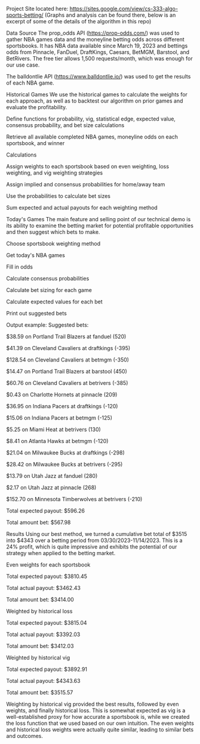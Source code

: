 Project Site located here: https://sites.google.com/view/cs-333-algo-sports-betting/
(Graphs and analysis can be found there, below is an excerpt of some of the details of the algorithm in this repo)



Data Source
The prop_odds API (https://prop-odds.com/) was used to gather NBA games data and the moneyline betting odds across different sportsbooks. It has NBA data available since March 19, 2023 and bettings odds from Pinnacle, FanDuel, DraftKings, Caesars, BetMGM, Barstool, and BetRivers. The free tier allows 1,500 requests/month, which was enough for our use case. 

The balldontlie API (https://www.balldontlie.io/) was used to get the results of each NBA game.


Historical Games
We use the historical games to calculate the weights for each approach, as well as to backtest our algorithm on prior games and evaluate the profitability.

Define functions for probability, vig, statistical edge, expected value, consensus probability, and bet size calculations

Retrieve all available completed NBA games, moneyline odds on each sportsbook, and winner

Calculations

Assign weights to each sportsbook based on even weighting, loss weighting, and vig weighting strategies

Assign implied and consensus probabilities for home/away team

Use the probabilities to calculate bet sizes

Sum expected and actual payouts for each weighting method


Today's Games
The main feature and selling point of our technical demo is its ability to examine the betting market for potential profitable opportunities and then suggest which bets to make.

Choose sportsbook weighting method

Get today's NBA games

Fill in odds

Calculate consensus probabilities

Calculate bet sizing for each game

Calculate expected values for each bet

Print out suggested bets

Output example:
Suggested bets:

$38.59 on Portland Trail Blazers at fanduel (520)

$41.39 on Cleveland Cavaliers at draftkings (-395)

$128.54 on Cleveland Cavaliers at betmgm (-350)

$14.47 on Portland Trail Blazers at barstool (450)

$60.76 on Cleveland Cavaliers at betrivers (-385)

$0.43 on Charlotte Hornets at pinnacle (209)

$36.95 on Indiana Pacers at draftkings (-120)

$15.06 on Indiana Pacers at betmgm (-125)

$5.25 on Miami Heat at betrivers (130)

$8.41 on Atlanta Hawks at betmgm (-120)

$21.04 on Milwaukee Bucks at draftkings (-298)

$28.42 on Milwaukee Bucks at betrivers (-295)

$13.79 on Utah Jazz at fanduel (280)

$2.17 on Utah Jazz at pinnacle (268)

$152.70 on Minnesota Timberwolves at betrivers (-210)

Total expected payout: $596.26

Total amount bet: $567.98

Results
Using our best method, we turned a cumulative bet total of $3515 into $4343 over a betting period from 03/30/2023-11/14/2023. This is a 24% profit, which is quite impressive and exhibits the potential of our strategy when applied to the betting market.

Even weights for each sportsbook

Total expected payout: $3810.45

Total actual payout: $3462.43

Total amount bet: $3414.00

Weighted by historical loss

Total expected payout: $3815.04

Total actual payout: $3392.03

Total amount bet: $3412.03

Weighted by historical vig

Total expected payout: $3892.91

Total actual payout: $4343.63

Total amount bet: $3515.57

Weighting by historical vig provided the best results, followed by even weights, and finally historical loss. This is somewhat expected as vig is a well-established proxy for how accurate a sportsbook is, while we created the loss function that we used based on our own intuition. The even weights and historical loss weights were actually quite similar, leading to similar bets and outcomes. 
